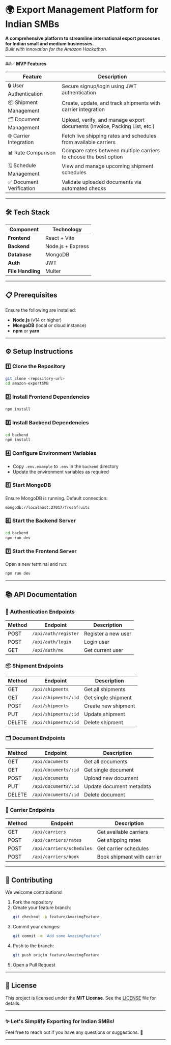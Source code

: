 # 🌍 **Export Management Platform for Indian SMBs**  
**A comprehensive platform to streamline international export processes for Indian small and medium businesses.**  
*Built with innovation for the Amazon Hackathon.*

---
##✅ **MVP Features**

| Feature                 | Description                                                               |
| ----------------------- | ------------------------------------------------------------------------- |
| 🔒 User Authentication  | Secure signup/login using JWT authentication                              |
| 📦 Shipment Management  | Create, update, and track shipments with carrier integration              |
| 🗂️ Document Management | Upload, verify, and manage export documents (Invoice, Packing List, etc.) |
| 🌐 Carrier Integration  | Fetch live shipping rates and schedules from available carriers           |
| 📊 Rate Comparison      | Compare rates between multiple carriers to choose the best option         |
| 🗓️ Schedule Management | View and manage upcoming shipment schedules                               |
| ✅ Document Verification | Validate uploaded documents via automated checks                          |

---

## 🛠️ **Tech Stack**  

| Component    | Technology         |
|--------------|--------------------|
| **Frontend** | React + Vite       |
| **Backend**  | Node.js + Express  |
| **Database** | MongoDB            |
| **Auth**     | JWT                |
| **File Handling** | Multer         |

---

## 📋 **Prerequisites**  
Ensure the following are installed:  
- **Node.js** (v14 or higher)  
- **MongoDB** (local or cloud instance)  
- **npm** or **yarn**  

---

## ⚙️ **Setup Instructions**  

### 1️⃣ Clone the Repository  
```bash
git clone <repository-url>
cd amazon-exportSMB
```

### 2️⃣ Install Frontend Dependencies  
```bash
npm install
```

### 3️⃣ Install Backend Dependencies  
```bash
cd backend
npm install
```

### 4️⃣ Configure Environment Variables  
- Copy `.env.example` to `.env` in the `backend` directory  
- Update the environment variables as required  

### 5️⃣ Start MongoDB  
Ensure MongoDB is running. Default connection:  
```plaintext
mongodb://localhost:27017/freshfruits
```

### 6️⃣ Start the Backend Server  
```bash
cd backend
npm run dev
```

### 7️⃣ Start the Frontend Server  
Open a new terminal and run:  
```bash
npm run dev
```

---

## 📚 **API Documentation**  

### 🔐 **Authentication Endpoints**  
| Method | Endpoint            | Description           |
|--------|---------------------|-----------------------|
| POST   | `/api/auth/register` | Register a new user  |
| POST   | `/api/auth/login`    | Login user           |
| GET    | `/api/auth/me`       | Get current user     |

### 📦 **Shipment Endpoints**  
| Method | Endpoint              | Description          |
|--------|-----------------------|----------------------|
| GET    | `/api/shipments`       | Get all shipments   |
| GET    | `/api/shipments/:id`   | Get single shipment |
| POST   | `/api/shipments`       | Create new shipment |
| PUT    | `/api/shipments/:id`   | Update shipment     |
| DELETE | `/api/shipments/:id`   | Delete shipment     |

### 🗂️ **Document Endpoints**  
| Method | Endpoint              | Description             |
|--------|-----------------------|-------------------------|
| GET    | `/api/documents`       | Get all documents      |
| GET    | `/api/documents/:id`   | Get single document    |
| POST   | `/api/documents`       | Upload new document    |
| PUT    | `/api/documents/:id`   | Update document metadata |
| DELETE | `/api/documents/:id`   | Delete document        |

### 🚛 **Carrier Endpoints**  
| Method | Endpoint                 | Description              |
|--------|--------------------------|--------------------------|
| GET    | `/api/carriers`           | Get available carriers  |
| POST   | `/api/carriers/rates`     | Get shipping rates      |
| POST   | `/api/carriers/schedules` | Get carrier schedules   |
| POST   | `/api/carriers/book`      | Book shipment with carrier |

---

## 👥 **Contributing**  

We welcome contributions!  

1. Fork the repository  
2. Create your feature branch:  
   ```bash
   git checkout -b feature/AmazingFeature
   ```
3. Commit your changes:  
   ```bash
   git commit -m 'Add some AmazingFeature'
   ```
4. Push to the branch:  
   ```bash
   git push origin feature/AmazingFeature
   ```
5. Open a Pull Request  

---

## 📜 **License**  
This project is licensed under the **MIT License**. See the [LICENSE](./LICENSE) file for details.

---

### ✨ **Let's Simplify Exporting for Indian SMBs!**

Feel free to reach out if you have any questions or suggestions. 🌟

--- 
